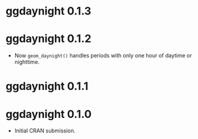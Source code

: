 # ggdaynight 0.1.3

# ggdaynight 0.1.2

* Now `geom_daynight()` handles periods with only one hour of daytime or nighttime.

# ggdaynight 0.1.1

# ggdaynight 0.1.0

* Initial CRAN submission.
